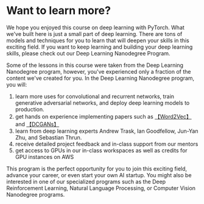 ﻿
# Want to learn more?

We hope you enjoyed this course on deep learning with PyTorch. What we've built here is just a small part of deep learning. There are tons of models and techniques for you to learn that will deepen your skills in this exciting field. If you want to keep learning and building your deep learning skills, please check out our Deep Learning Nanodegree Program.

Some of the lessons in this course were taken from the Deep Learning Nanodegree program, however, you've experienced only a fraction of the content we've created for you. In the Deep Learning Nanodegree program, you will:   

1. learn more uses for convolutional and recurrent networks, train generative adversarial networks, and deploy deep learning models to production.  
2. get hands on experience implementing papers such as [【Word2Vec】](https://arxiv.org/abs/1301.3781) and [【DCGANs】](https://arxiv.org/abs/1511.06434)  
3. learn from deep learning experts Andrew Trask, Ian Goodfellow, Jun-Yan Zhu, and Sebastian Thrun.  
4. receive detailed project feedback and in-class support from our mentors   
5. get access to GPUs in our in-class workspaces as well as credits for GPU instances on AWS  

This program is the perfect opportunity for you to join this exciting field, advance your career, or even start your own AI startup. You might also be interested in one of our specialized programs such as the Deep Reinforcement Learning, Natural Language Processing, or Computer Vision Nanodegree programs.